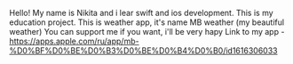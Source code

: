 Hello! My name is Nikita and i lear swift and ios development. This is my education project. 
This is weather app, it's name MB weather (my beautiful weather)
You can support me if you want, i'll be very hapy
Link to my app - https://apps.apple.com/ru/app/mb-%D0%BF%D0%BE%D0%B3%D0%BE%D0%B4%D0%B0/id1616306033
